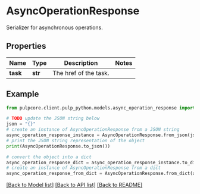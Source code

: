 # AsyncOperationResponse

Serializer for asynchronous operations.

## Properties

Name | Type | Description | Notes
------------ | ------------- | ------------- | -------------
**task** | **str** | The href of the task. | 

## Example

```python
from pulpcore.client.pulp_python.models.async_operation_response import AsyncOperationResponse

# TODO update the JSON string below
json = "{}"
# create an instance of AsyncOperationResponse from a JSON string
async_operation_response_instance = AsyncOperationResponse.from_json(json)
# print the JSON string representation of the object
print(AsyncOperationResponse.to_json())

# convert the object into a dict
async_operation_response_dict = async_operation_response_instance.to_dict()
# create an instance of AsyncOperationResponse from a dict
async_operation_response_from_dict = AsyncOperationResponse.from_dict(async_operation_response_dict)
```
[[Back to Model list]](../README.md#documentation-for-models) [[Back to API list]](../README.md#documentation-for-api-endpoints) [[Back to README]](../README.md)


